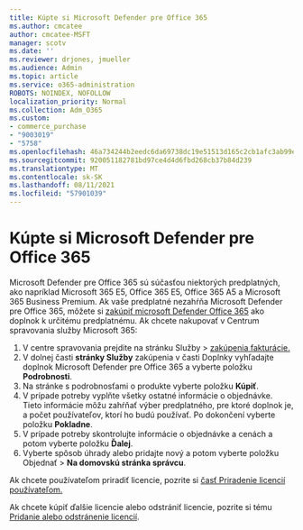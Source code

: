 ```yaml
---
title: Kúpte si Microsoft Defender pre Office 365
ms.author: cmcatee
author: cmcatee-MSFT
manager: scotv
ms.date: ''
ms.reviewer: drjones, jmueller
ms.audience: Admin
ms.topic: article
ms.service: o365-administration
ROBOTS: NOINDEX, NOFOLLOW
localization_priority: Normal
ms.collection: Adm_O365
ms.custom:
- commerce_purchase
- "9003019"
- "5758"
ms.openlocfilehash: 46a734244b2eedc6da69738dc19e51513d165c2cb1afc3ab99e91a856e20f674
ms.sourcegitcommit: 920051182781bd97ce4d4d6fbd268cb37b84d239
ms.translationtype: MT
ms.contentlocale: sk-SK
ms.lasthandoff: 08/11/2021
ms.locfileid: "57901039"
---
```

# <a name="purchase-microsoft-defender-for-office-365"></a>Kúpte si Microsoft Defender pre Office 365

Microsoft Defender pre Office 365 sú súčasťou niektorých predplatných, ako napríklad Microsoft 365 E5, Office 365 E5, Office 365 A5 a Microsoft 365 Business Premium. Ak vaše predplatné nezahŕňa Microsoft Defender pre Office 365, môžete si [zakúpiť microsoft Defender Office 365](https://docs.microsoft.com/microsoft-365/security/office-365-security/office-365-atp) ako doplnok k určitému predplatnému. Ak chcete nakupovať v Centrum spravovania služby Microsoft 365:

1. V centre spravovania prejdite na stránku Služby  >  [zakúpenia fakturácie.](https://go.microsoft.com/fwlink/p/?linkid=868433)
2. V dolnej časti **stránky Služby** zakúpenia v časti Doplnky vyhľadajte doplnok Microsoft Defender pre Office 365 a vyberte položku **Podrobnosti**. 
3. Na stránke s podrobnosťami o produkte vyberte položku **Kúpiť**.
4. V prípade potreby vyplňte všetky ostatné informácie o objednávke. Tieto informácie môžu zahŕňať výber predplatného, pre ktoré doplnok je, a počet používateľov, ktorí ho budú používať. Po dokončení vyberte položku **Pokladne**.
5. V prípade potreby skontrolujte informácie o objednávke a cenách a potom vyberte položku **Ďalej**.
6. Vyberte spôsob úhrady alebo pridajte nový a potom vyberte položku Objednať  >  **Na domovskú stránka správcu**.

Ak chcete používateľom priradiť licencie, pozrite si [časť Priradenie licencií používateľom.](https://docs.microsoft.com/microsoft-365/admin/manage/assign-licenses-to-users)

Ak chcete kúpiť ďalšie licencie alebo odstrániť licencie, pozrite si tému [Pridanie alebo odstránenie licencií](https://docs.microsoft.com/microsoft-365/commerce/licenses/buy-licenses#buy-or-remove-licenses-for-your-business-subscription).
